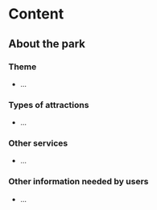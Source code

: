 # Content

## About the park

### Theme
* ...

### Types of attractions
* ...

### Other services
* ...

### Other information needed by users
* ...
